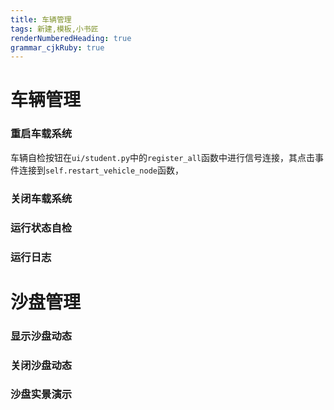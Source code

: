 ```yaml
---
title: 车辆管理
tags: 新建,模板,小书匠
renderNumberedHeading: true
grammar_cjkRuby: true
---
```


# 车辆管理
### 重启车载系统
车辆自检按钮在`ui/student.py`中的`register_all`函数中进行信号连接，其点击事件连接到`self.restart_vehicle_node`函数，
### 关闭车载系统
### 运行状态自检
### 运行日志

# 沙盘管理
### 显示沙盘动态
### 关闭沙盘动态
### 沙盘实景演示
